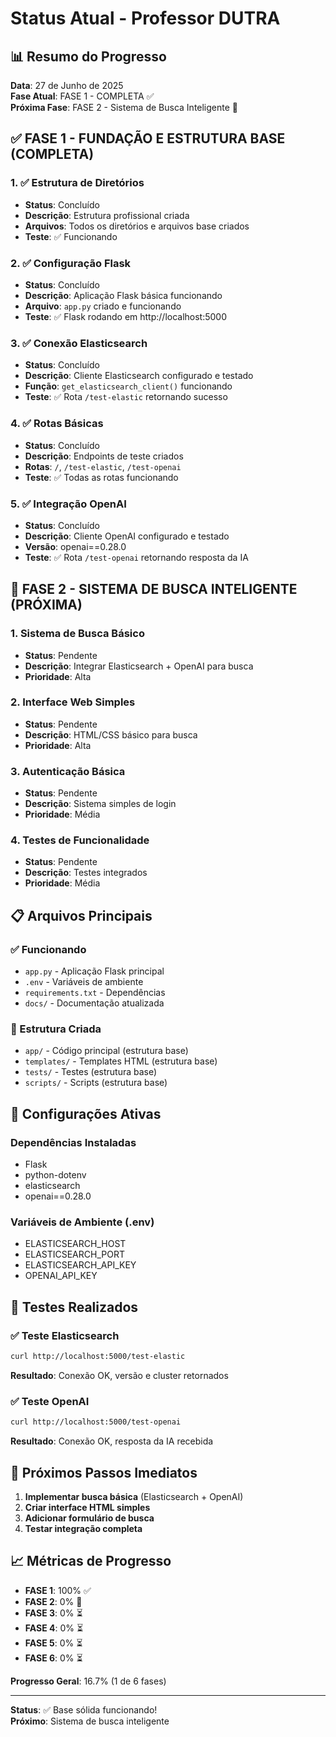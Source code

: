 # Status Atual - Professor DUTRA

## 📊 Resumo do Progresso

**Data**: 27 de Junho de 2025  
**Fase Atual**: FASE 1 - COMPLETA ✅  
**Próxima Fase**: FASE 2 - Sistema de Busca Inteligente 🚧

## ✅ FASE 1 - FUNDAÇÃO E ESTRUTURA BASE (COMPLETA)

### 1. ✅ Estrutura de Diretórios
- **Status**: Concluído
- **Descrição**: Estrutura profissional criada
- **Arquivos**: Todos os diretórios e arquivos base criados
- **Teste**: ✅ Funcionando

### 2. ✅ Configuração Flask
- **Status**: Concluído
- **Descrição**: Aplicação Flask básica funcionando
- **Arquivo**: `app.py` criado e funcionando
- **Teste**: ✅ Flask rodando em http://localhost:5000

### 3. ✅ Conexão Elasticsearch
- **Status**: Concluído
- **Descrição**: Cliente Elasticsearch configurado e testado
- **Função**: `get_elasticsearch_client()` funcionando
- **Teste**: ✅ Rota `/test-elastic` retornando sucesso

### 4. ✅ Rotas Básicas
- **Status**: Concluído
- **Descrição**: Endpoints de teste criados
- **Rotas**: `/`, `/test-elastic`, `/test-openai`
- **Teste**: ✅ Todas as rotas funcionando

### 5. ✅ Integração OpenAI
- **Status**: Concluído
- **Descrição**: Cliente OpenAI configurado e testado
- **Versão**: openai==0.28.0
- **Teste**: ✅ Rota `/test-openai` retornando resposta da IA

## 🚧 FASE 2 - SISTEMA DE BUSCA INTELIGENTE (PRÓXIMA)

### 1. Sistema de Busca Básico
- **Status**: Pendente
- **Descrição**: Integrar Elasticsearch + OpenAI para busca
- **Prioridade**: Alta

### 2. Interface Web Simples
- **Status**: Pendente
- **Descrição**: HTML/CSS básico para busca
- **Prioridade**: Alta

### 3. Autenticação Básica
- **Status**: Pendente
- **Descrição**: Sistema simples de login
- **Prioridade**: Média

### 4. Testes de Funcionalidade
- **Status**: Pendente
- **Descrição**: Testes integrados
- **Prioridade**: Média

## 📋 Arquivos Principais

### ✅ Funcionando
- `app.py` - Aplicação Flask principal
- `.env` - Variáveis de ambiente
- `requirements.txt` - Dependências
- `docs/` - Documentação atualizada

### 📁 Estrutura Criada
- `app/` - Código principal (estrutura base)
- `templates/` - Templates HTML (estrutura base)
- `tests/` - Testes (estrutura base)
- `scripts/` - Scripts (estrutura base)

## 🔧 Configurações Ativas

### Dependências Instaladas
- Flask
- python-dotenv
- elasticsearch
- openai==0.28.0

### Variáveis de Ambiente (.env)
- ELASTICSEARCH_HOST
- ELASTICSEARCH_PORT
- ELASTICSEARCH_API_KEY
- OPENAI_API_KEY

## 🧪 Testes Realizados

### ✅ Teste Elasticsearch
```bash
curl http://localhost:5000/test-elastic
```
**Resultado**: Conexão OK, versão e cluster retornados

### ✅ Teste OpenAI
```bash
curl http://localhost:5000/test-openai
```
**Resultado**: Conexão OK, resposta da IA recebida

## 🎯 Próximos Passos Imediatos

1. **Implementar busca básica** (Elasticsearch + OpenAI)
2. **Criar interface HTML simples**
3. **Adicionar formulário de busca**
4. **Testar integração completa**

## 📈 Métricas de Progresso

- **FASE 1**: 100% ✅
- **FASE 2**: 0% 🚧
- **FASE 3**: 0% ⏳
- **FASE 4**: 0% ⏳
- **FASE 5**: 0% ⏳
- **FASE 6**: 0% ⏳

**Progresso Geral**: 16.7% (1 de 6 fases)

---

**Status**: ✅ Base sólida funcionando!  
**Próximo**: Sistema de busca inteligente 